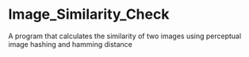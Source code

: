 # Image_Similarity_Check
A program that calculates the similarity of two images using perceptual image hashing and hamming distance
